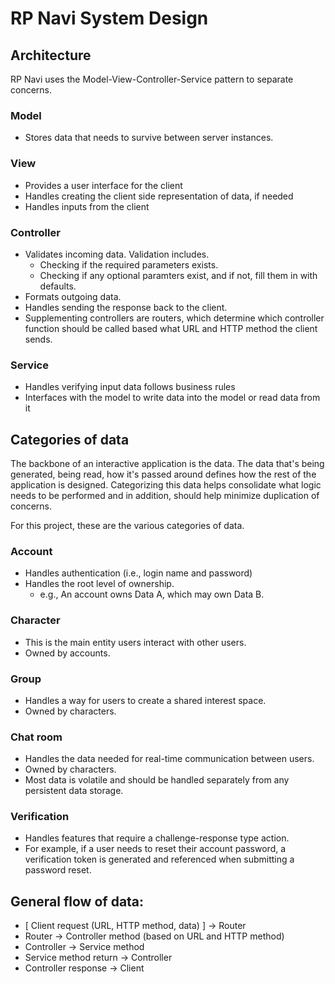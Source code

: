 # RP Navi System Design

## Architecture
RP Navi uses the Model-View-Controller-Service pattern to separate concerns.

### Model
*   Stores data that needs to survive between server instances.

### View
*   Provides a user interface for the client
*   Handles creating the client side representation of data, if needed
*   Handles inputs from the client

### Controller
*   Validates incoming data. Validation includes.
    * Checking if the required parameters exists.
    * Checking if any optional paramters exist, and if not, fill them in with defaults.
*   Formats outgoing data.
*   Handles sending the response back to the client.
*   Supplementing controllers are routers, which determine which controller function should be called based what URL and HTTP method the client sends.

### Service
*   Handles verifying input data follows business rules
*   Interfaces with the model to write data into the model or read data from it

## Categories of data
The backbone of an interactive application is the data. The data that's being generated, being read, how it's passed around defines how the rest of the application is designed. Categorizing this data helps consolidate what logic needs to be performed and in addition, should help minimize duplication of concerns.

For this project, these are the various categories of data.

### Account
*   Handles authentication (i.e., login name and password)
*   Handles the root level of ownership.
    * e.g., An account owns Data A, which may own Data B.

### Character
*   This is the main entity users interact with other users.
*   Owned by accounts.

### Group
*   Handles a way for users to create a shared interest space.
*   Owned by characters.

### Chat room
*   Handles the data needed for real-time communication between users.
*   Owned by characters.
*   Most data is volatile and should be handled separately from any persistent data storage.

### Verification
*   Handles features that require a challenge-response type action.
*   For example, if a user needs to reset their account password, a verification token is generated and referenced when submitting a password reset.

## General flow of data:

*   [ Client request (URL, HTTP method, data) ] -> Router
*   Router -> Controller method (based on URL and HTTP method)
*   Controller -> Service method
*   Service method return -> Controller
*   Controller response -> Client